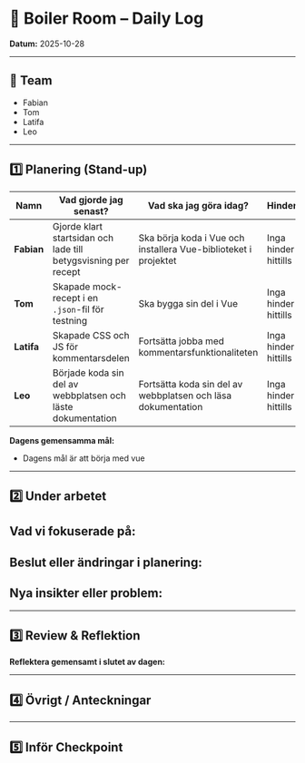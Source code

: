 # 🚧 Boiler Room – Daily Log

**Datum:** 2025-10-28

---

## 👥 Team

* Fabian
* Tom
* Latifa
* Leo

---

## 1️⃣ Planering (Stand-up)

| Namn | Vad gjorde jag senast? | Vad ska jag göra idag? | Hinder? |
| ---- | ---------------------- | ---------------------- | ------- |
| **Fabian** | Gjorde klart startsidan och lade till betygsvisning per recept | Ska börja koda i Vue och installera Vue-biblioteket i projektet | Inga hinder hittills |
| **Tom** | Skapade mock-recept i en `.json`-fil för testning | Ska bygga sin del i Vue | Inga hinder hittills |
| **Latifa** | Skapade CSS och JS för kommentarsdelen | Fortsätta jobba med kommentarsfunktionaliteten | Inga hinder hittills |
| **Leo** | Började koda sin del av webbplatsen och läste dokumentation | Fortsätta koda sin del av webbplatsen och läsa dokumentation | Inga hinder hittills |


**Dagens gemensamma mål:**

* Dagens mål är att börja med vue 

---

## 2️⃣ Under arbetet

## **Vad vi fokuserade på:** 
## **Beslut eller ändringar i planering:**
## **Nya insikter eller problem:** 
---

## 3️⃣ Review & Reflektion

**Reflektera gemensamt i slutet av dagen:**



---

## 4️⃣ Övrigt / Anteckningar


---

## 5️⃣ Inför Checkpoint

